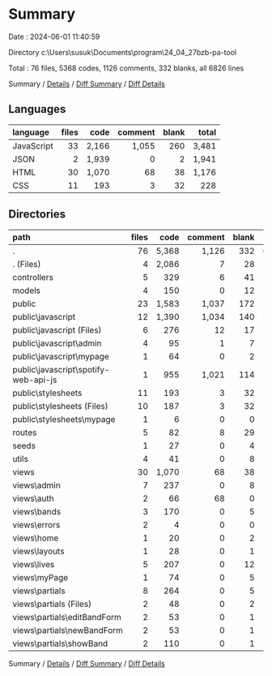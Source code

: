 # Summary

Date : 2024-06-01 11:40:59

Directory c:\\Users\\susuk\\Documents\\program\\24_04_27bzb-pa-tool

Total : 76 files,  5368 codes, 1126 comments, 332 blanks, all 6826 lines

Summary / [Details](details.md) / [Diff Summary](diff.md) / [Diff Details](diff-details.md)

## Languages
| language | files | code | comment | blank | total |
| :--- | ---: | ---: | ---: | ---: | ---: |
| JavaScript | 33 | 2,166 | 1,055 | 260 | 3,481 |
| JSON | 2 | 1,939 | 0 | 2 | 1,941 |
| HTML | 30 | 1,070 | 68 | 38 | 1,176 |
| CSS | 11 | 193 | 3 | 32 | 228 |

## Directories
| path | files | code | comment | blank | total |
| :--- | ---: | ---: | ---: | ---: | ---: |
| . | 76 | 5,368 | 1,126 | 332 | 6,826 |
| . (Files) | 4 | 2,086 | 7 | 28 | 2,121 |
| controllers | 5 | 329 | 6 | 41 | 376 |
| models | 4 | 150 | 0 | 12 | 162 |
| public | 23 | 1,583 | 1,037 | 172 | 2,792 |
| public\\javascript | 12 | 1,390 | 1,034 | 140 | 2,564 |
| public\\javascript (Files) | 6 | 276 | 12 | 17 | 305 |
| public\\javascript\\admin | 4 | 95 | 1 | 7 | 103 |
| public\\javascript\\mypage | 1 | 64 | 0 | 2 | 66 |
| public\\javascript\\spotify-web-api-js | 1 | 955 | 1,021 | 114 | 2,090 |
| public\\stylesheets | 11 | 193 | 3 | 32 | 228 |
| public\\stylesheets (Files) | 10 | 187 | 3 | 32 | 222 |
| public\\stylesheets\\mypage | 1 | 6 | 0 | 0 | 6 |
| routes | 5 | 82 | 8 | 29 | 119 |
| seeds | 1 | 27 | 0 | 4 | 31 |
| utils | 4 | 41 | 0 | 8 | 49 |
| views | 30 | 1,070 | 68 | 38 | 1,176 |
| views\\admin | 7 | 237 | 0 | 8 | 245 |
| views\\auth | 2 | 66 | 68 | 0 | 134 |
| views\\bands | 3 | 170 | 0 | 5 | 175 |
| views\\errors | 2 | 4 | 0 | 0 | 4 |
| views\\home | 1 | 20 | 0 | 2 | 22 |
| views\\layouts | 1 | 28 | 0 | 1 | 29 |
| views\\lives | 5 | 207 | 0 | 12 | 219 |
| views\\myPage | 1 | 74 | 0 | 5 | 79 |
| views\\partials | 8 | 264 | 0 | 5 | 269 |
| views\\partials (Files) | 2 | 48 | 0 | 2 | 50 |
| views\\partials\\editBandForm | 2 | 53 | 0 | 1 | 54 |
| views\\partials\\newBandForm | 2 | 53 | 0 | 1 | 54 |
| views\\partials\\showBand | 2 | 110 | 0 | 1 | 111 |

Summary / [Details](details.md) / [Diff Summary](diff.md) / [Diff Details](diff-details.md)